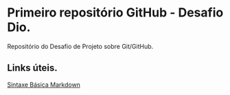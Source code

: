 # Primeiro repositório GitHub - Desafio Dio.
Repositório do Desafio de Projeto sobre Git/GitHub.


## Links úteis.
[Sintaxe Básica Markdown](https://www.markdownguide.org/basic-syntax/)
